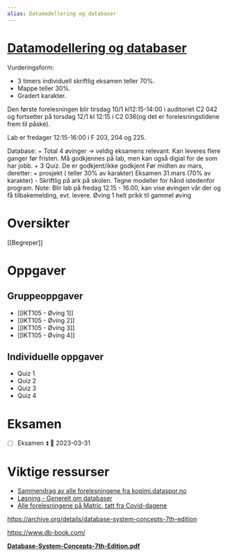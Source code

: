 ```yaml
---
alias: Datamodellering og databaser
---
```

# [Datamodellering og databaser](https://www.uia.no/studieplaner/topic/IKT105-G?year=2022) 

Vurderingsform:
- 3 timers individuell skriftlig eksamen teller 70%. 
- Mappe teller 30%. 
- Gradert karakter.

Den første forelesningen blir tirsdag 10/1 kl12:15-14:00 i auditoriet C2 042 og fortsetter på torsdag 12/1 kl 12:15 i C2 036(og det er forelesningstidene frem til påske). 

Lab er fredager 12:15-16:00 i F 203, 204 og 225.

Database: + Total 4 øvinger -> veldig eksamens relevant. Kan leveres flere ganger før fristen. Må godkjennes på lab, men kan også digial for de som har jobb. + 3 Quiz. De er godkjent/ikke godkjent Før midten av mars, deretter: + prosjekt ( teller 30% av karakter) Eksamen 31.mars (70% av karakter) - Skriftlig på ark på skolen. Tegne modeller for hånd istedenfor program. Note: Blir lab på fredag 12.15 - 16.00, kan vise øvingen vår der og få tilbakemelding, evt. levere. Øving 1 helt prikk til gammel øving

# Oversikter
[[Begreper]]

# Oppgaver

## Gruppeoppgaver
- [[IKT105 - Øving 1]]
- [[IKT105 - Øving 2]]
- [[IKT105 - Øving 3]]
- [[IKT105 - Øving 4]]

## Individuelle oppgaver
- Quiz 1
- Quiz 2
- Quiz 3
- Quiz 4

# Eksamen
- [ ] Eksamen ⏫ 📅 2023-03-31

# Viktige ressurser
- [Sammendrag av alle forelesningene fra kopimi.dataspor.no](https://kopimi.datapor.no/IKT105%20-%20Datamodellering%20og%20databaser/Sammendrag/)
- [Løsning - Generelt om databaser](https://grimstad.uia.no/perhh/phh/fag/edb/dt2800/l/db/db_1.htm)
- [Alle forelesningene på Matric, tatt fra Covid-dagene](https://grimstad.uia.no/perhh/phh/fag/edb/dt2800/f/k02/000.htm)

https://archive.org/details/database-system-concepts-7th-edition

https://www.db-book.com/

[**Database-System-Concepts-7th-Edition.pdf**](https://github.com/Sorosliu1029/Database-Systems/blob/master/Database-System-Concepts-7th-Edition.pdf)
